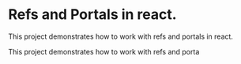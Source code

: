 # Refs and Portals in react.

This project demonstrates how to work with refs and portals in react.

This project demonstrates how to work with refs and porta